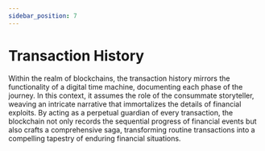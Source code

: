 ```yaml
---
sidebar_position: 7 
---
```


# Transaction History

Within the realm of blockchains, the transaction history mirrors the functionality of a digital time machine, documenting each phase of the journey. In this context, it assumes the role of the consummate storyteller, weaving an intricate narrative that immortalizes the details of financial exploits. By acting as a perpetual guardian of every transaction, the blockchain not only records the sequential progress of financial events but also crafts a comprehensive saga, transforming routine transactions into a compelling tapestry of enduring financial situations.
